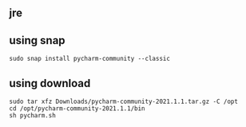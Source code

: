 ## jre
    

## using snap
    sudo snap install pycharm-community --classic

## using download
    sudo tar xfz Downloads/pycharm-community-2021.1.1.tar.gz -C /opt
    cd /opt/pycharm-community-2021.1.1/bin
    sh pycharm.sh
   

